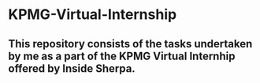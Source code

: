 # KPMG-Virtual-Internship
## This repository consists of the tasks undertaken by me as a part of the KPMG Virtual Internhip offered by Inside Sherpa.

